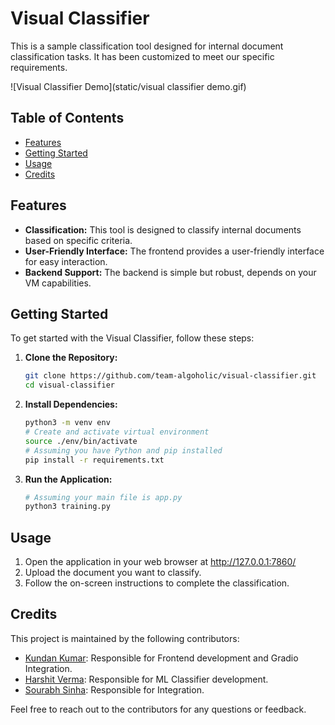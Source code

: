 # Visual Classifier

This is a sample classification tool designed for internal document classification tasks. It has been customized to meet our specific requirements.

![Visual Classifier Demo](static/visual classifier demo.gif)

## Table of Contents

- [Features](#features)
- [Getting Started](#getting-started)
- [Usage](#usage)
- [Credits](#credits)

## Features

- **Classification:** This tool is designed to classify internal documents based on specific criteria.
- **User-Friendly Interface:** The frontend provides a user-friendly interface for easy interaction.
- **Backend Support:** The backend is simple but robust, depends on your VM capabilities.

## Getting Started

To get started with the Visual Classifier, follow these steps:

1. **Clone the Repository:**

   ```bash
   git clone https://github.com/team-algoholic/visual-classifier.git
   cd visual-classifier
   ```

2. **Install Dependencies:**

   ```bash
   python3 -m venv env
   # Create and activate virtual environment
   source ./env/bin/activate
   # Assuming you have Python and pip installed
   pip install -r requirements.txt

   ```

3. **Run the Application:**
   ```bash
   # Assuming your main file is app.py
   python3 training.py
   ```

## Usage

1. Open the application in your web browser at http://127.0.0.1:7860/
2. Upload the document you want to classify.
3. Follow the on-screen instructions to complete the classification.

## Credits

This project is maintained by the following contributors:

- [Kundan Kumar](https://www.linkedin.com/in/kundan-kumar-a54461202/): Responsible for Frontend development and Gradio Integration.
- [Harshit Verma](https://www.linkedin.com/in/harshit-verma-3a27b7287/): Responsible for ML Classifier development.
- [Sourabh Sinha](https://www.linkedin.com/in/nofoobar/): Responsible for Integration.

Feel free to reach out to the contributors for any questions or feedback.
